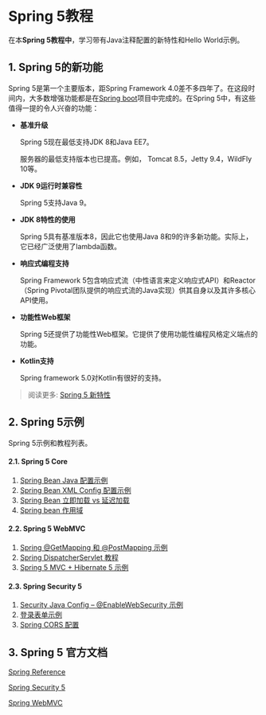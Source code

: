 # Spring 5教程

在本**Spring 5教程中**，学习带有Java注释配置的新特性和Hello World示例。

## 1.  Spring 5的新功能

Spring 5是第一个主要版本，距Spring Framework 4.0差不多四年了。在这段时间内，大多数增强功能都是在[Spring boot](../Springboot/Introduction.md)项目中完成的。在Spring 5中，有这些值得一提的令人兴奋的功能：

- **基准升级**

  Spring 5现在最低支持JDK 8和Java EE7。

  服务器的最低支持版本也已提高。例如， Tomcat 8.5，Jetty 9.4，WildFly 10等。

- **JDK 9运行时兼容性** 

   Spring 5支持Java 9。

- **JDK 8特性的使用** 

  Spring 5具有基准版本8，因此它也使用Java 8和9的许多新功能。实际上，它已经广泛使用了lambda函数。

- **响应式编程支持** 

  Spring Framework 5包含响应式流（中性语言来定义响应式API）和Reactor（Spring Pivotal团队提供的响应式流的Java实现）供其自身以及其许多核心API使用。

- **功能性Web框架**

  Spring 5还提供了功能性Web框架。它提供了使用功能性编程风格定义端点的功能。

- **Kotlin支持**

  Spring framework 5.0对Kotlin有很好的支持。

> 阅读更多: [Spring 5 新特性](NewFeatures.md)

## 2. Spring 5示例

Spring 5示例和教程列表。

#### 2.1. Spring 5 Core

1. [Spring Bean Java 配置示例](BeanJavaConfig.md)
2. [Spring Bean XML Config 配置示例](BeanXMLConfig.md)
3. [Spring Bean 立即加载 vs 延迟加载](EagerVsLazyInit.md)
4. [Spring bean 作用域](../Spring/BeanScopes.md)

#### 2.2. Spring 5 WebMVC

1. [Spring @GetMapping 和 @PostMapping 示例](MVCAnnotations.md)
2. [Spring DispatcherServlet 教程](DispatchereServlet.md)
3. [Spring 5 MVC + Hibernate 5 示例](Hibernate.md)

#### 2.3. Spring Security 5

1. [Security Java Config – @EnableWebSecurity 示例](SecurityJavaConfig.md)
2. [登录表单示例](CustomLoginForm.md)
3. [Spring CORS 配置](CORS.md)

## 3. Spring 5 官方文档

[Spring Reference](https://docs.spring.io/spring/docs/5.0.8.RELEASE/spring-framework-reference/)

[Spring Security 5](https://docs.spring.io/spring-security/site/docs/5.0.7.RELEASE/reference/htmlsingle/)

[Spring WebMVC](https://docs.spring.io/spring/docs/current/spring-framework-reference/web.html)

